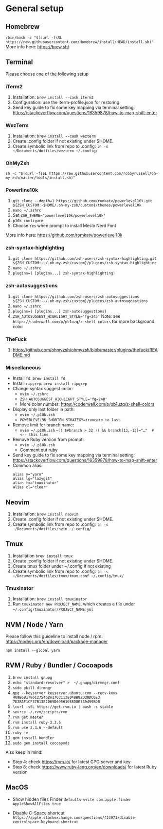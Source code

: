 # General setup

## Homebrew

`/bin/bash -c "$(curl -fsSL https://raw.githubusercontent.com/Homebrew/install/HEAD/install.sh)"
`
More info here: https://brew.sh/

## Terminal
Please choose one of the following setup

### iTerm2
1. Installation: `brew install --cask iterm2`
2. Configuration: use the iterm-profile.json for restoring.
3. Send key guide to fix some key mapping via terminal setting: https://stackoverflow.com/questions/16359878/how-to-map-shift-enter 

### WezTerm
1. Installation: `brew install --cask wezterm` 
2. Create .config folder if not existing under $HOME.
3. Create symbolic link from repo to .config: `ln -s ~/Documents/dotfiles/wezterm ~/.config/`

### OhMyZsh
`sh -c "$(curl -fsSL https://raw.githubusercontent.com/robbyrussell/oh-my-zsh/master/tools/install.sh)"`

### Powerline10k
1. `git clone --depth=1 https://github.com/romkatv/powerlevel10k.git ${ZSH_CUSTOM:-$HOME/.oh-my-zsh/custom}/themes/powerlevel10k`
2. `nano ~/.zshrc`
3. Set `ZSH_THEME="powerlevel10k/powerlevel10k"`
4. `p10k configure`
5. Choose `Yes` when prompt to install Meslo Nerd Font

More info here: https://github.com/romkatv/powerlevel10k

### zsh-syntax-highlighting 
1. `git clone https://github.com/zsh-users/zsh-syntax-highlighting.git ${ZSH_CUSTOM:-~/.oh-my-zsh/custom}/plugins/zsh-syntax-highlighting`
2. `nano ~/.zshrc`
3. `plugins=( [plugins...] zsh-syntax-highlighting)`

### zsh-autosuggestions
1. `git clone https://github.com/zsh-users/zsh-autosuggestions ${ZSH_CUSTOM:-~/.oh-my-zsh/custom}/plugins/zsh-autosuggestions`
2. `nano ~/.zshrc`
3. `plugins=( [plugins...] zsh-autosuggestions)`
4. `ZSH_AUTOSUGGEST_HIGHLIGHT_STYLE='fg=245'`
Note: see `https://coderwall.com/p/pb1uzq/z-shell-colors` for more background color

### TheFuck
1. https://github.com/ohmyzsh/ohmyzsh/blob/master/plugins/thefuck/README.md

### Miscellaneous
- Install `fd`:
`brew install fd`
- Install `ripgrep`:
`brew install ripgrep`
- Change syntax suggest color: 
  - `nvim ~/.zshrc`
  - `ZSH_AUTOSUGGEST_HIGHLIGHT_STYLE='fg=248'`
  - More color number: https://coderwall.com/p/pb1uzq/z-shell-colors
- Display only last folder in path:
  - `nvim ~/.p10k.zsh`
  - `POWERLEVEL9K_SHORTEN_STRATEGY=truncate_to_last`
- Remove limit for branch name:
  - `nvim ~/.p10k.zsh`
  -`(( $#branch > 32 )) && branch[13,-13]="…"  # <-- this line`
- Remove Ruby version from prompt:
  - `nvim ~/.p10k.zsh`
  - Comment out ruby
- Send key guide to fix some key mapping via terminal setting: https://stackoverflow.com/questions/16359878/how-to-map-shift-enter 
- Common alias:
    ```
    alias y="yarn"
    alias lg="lazygit"
    alias tx="tmuxinator"
    alias cl="clear"
    ```

## Neovim
1. Installation: `brew install neovim`
2. Create .config folder if not existing under $HOME.
3. Create symbolic link from repo to .config: `ln -s ~/Documents/dotfiles/nvim ~/.config/`

## Tmux
1. Installation `brew install tmux`
2. Create .config folder if not existing under $HOME.
3. Create tmux folder under ~/.config if not existing
4. Create symbolic link from repo to .config: `ln -s ~/Documents/dotfiles/tmux/tmux.conf ~/.config/tmux/`

### Tmuxinator
1. Installation: `brew install tmuxinator`
2. Run `tmuxinator new PROJECT_NAME`, which creates a file under `~/.config/tmuxinator/PROJECT_NAME.yml`

## NVM / Node / Yarn

Please follow this guideline to install node / rpm: https://nodejs.org/en/download/package-manager

`npm install --global yarn`

## RVM / Ruby / Bundler / Cocoapods

1. `brew install gnupg`
2. `echo "standard-resolver" >  ~/.gnupg/dirmngr.conf`
3. `sudo pkill dirmngr`
4. `gpg --keyserver keyserver.ubuntu.com --recv-keys 409B6B1796C275462A1703113804BB82D39DC0E3 7D2BAF1CF37B13E2069D6956105BD0E739499BDB`
5. `\curl -sSL https://get.rvm.io | bash -s stable`
6. `source ~/.rvm/scripts/rvm`
7. `rvm get master`
8. `rvm install ruby-3.3.6`
9. `rvm use 3.3.6 --default`
10. `ruby -v`
11. `gem install bundler`
12. `sudo gem install cocoapods`

Also keep in mind:
- Step 4: check https://rvm.io/ for latest GPG server and key
- Step 8: check https://www.ruby-lang.org/en/downloads/ for latest Ruby version

## MacOS
- Show hidden files Finder
`defaults write com.apple.finder AppleShowAllFiles true`

- Disable C-Space shortcut
`https://apple.stackexchange.com/questions/423971/disable-controlspace-keyboard-shortcut`
